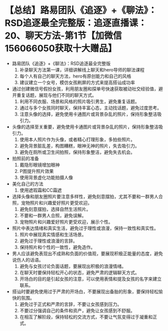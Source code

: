 # 【总结】路易团队《追逐》+《聊法》：RSD追逐最全完整版：追逐直播课：20、聊天方法-第1节【加微信156066050获取十大赠品】

-   路易团队《追逐》+《聊法》：RSD追逐最全完整版
    1.  补录聊天方法第一课，详细讲解线上聊天和hero导师的聊法课程
    2.  每个人有自己的聊天方法，hero有原创能力和自己的风格
    3.  建议建立一个女号，模仿女孩刷屏的方式来提高搭讪成功率
-   通过创建微信号假扮女孩，利用朋友圈和探单号快速获取被动社交经验值，避开重复话题，展现与他们不同的聊天方式。
    1.  利用不同衣服、场景和风格的照片吸引男生，避免重复话题。
    2.  通过与多个女孩同时聊天，保持丰富心态，主动找话题，避免过度思考。
    3.  注意头像的选择，避免使用卡通图片或背景杂乱的照片，保持形象整洁吸引力。
-   头像的选择至关重要，避免使用卡通图片或背景杂乱的照片，保持形象整洁吸引力。
    1.  使用本人照片作为头像，或者精心打理形象，多拍些照片。
    2.  避免背景脏乱差，构图糟糕，眼神无神的照片，失去吸引力。
    3.  避免在厕所或卫生间拍照，保持形象整洁，避免失去机会。
-   拍照前的准备
    1.  戴隐形眼镜增加眼神
    2.  P图提升照片效果
    3.  使用背景虚化功能拍摄人像
-   美化自己的方法
    1.  使用遮瑕霜和CC霜遮
-   选择头像和朋友圈照片要注意多样性，避免刻意摆拍，尤其不要和一群男人合照，宠物照片和兴趣爱好照片更受欢迎。
    1.  避免刻意摆拍，选择自然生活照片。
    2.  不要和一群男人合照，避免误解。
    3.  宠物照片和兴趣爱好照片更受欢迎，展示个性。
-   照片中表达情绪和真实生活，避免过于理性或浪漫，保持一致性和真实性。
    1.  照片中展现真实情感和生活场景。
    2.  避免过于理性或浪漫的言辞。
    3.  保持照片和个性的一致性，避免造作。
-   男人应该避免表现出不成熟和负面的价值观，要展现积极正能量的态度，避免说伤人的话语。
    1.  避免与女孩讨论负面话题，要展现出积极的浪漫情绪。
    2.  在聊天时要保持轻松开心的状态，避免严肃的逻辑聊天方式。
    3.  开场白的目的是引起女孩的注意，可以使用表情和提及女孩的名字来建立联系。
-   搭讪时要避免使用过于严肃的开场白，不要展现出备胎的形象，要保持轻松愉快的氛围。
    1.  避免过于正式和严肃的言辞，不要让女孩感到压力。
    2.  不要过分强调自己的条件和资产，避免让女孩感到不舒服。
    3.  在相互了解阶段，保持轻松的交流方式，不要让气氛变得过于凝重和正式。